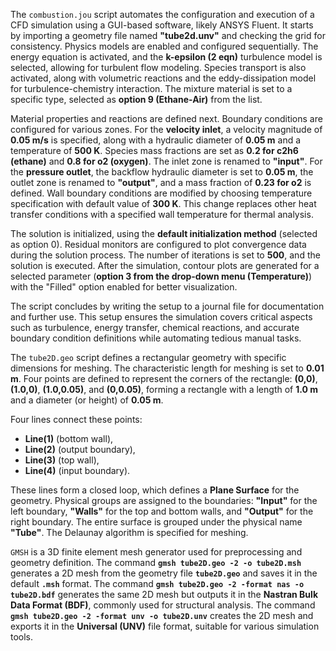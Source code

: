 The `combustion.jou` script automates the configuration and execution of a CFD simulation using a GUI-based software, likely ANSYS Fluent. It starts by importing a geometry file named **"tube2d.unv"** and checking the grid for consistency. Physics models are enabled and configured sequentially. The energy equation is activated, and the **k-epsilon (2 eqn)** turbulence model is selected, allowing for turbulent flow modeling. Species transport is also activated, along with volumetric reactions and the eddy-dissipation model for turbulence-chemistry interaction. The mixture material is set to a specific type, selected as **option 9 (Ethane-Air)** from the list.

Material properties and reactions are defined next. Boundary conditions are configured for various zones. For the **velocity inlet**, a velocity magnitude of **0.05 m/s** is specified, along with a hydraulic diameter of **0.05 m** and a temperature of **500 K**. Species mass fractions are set as **0.2 for c2h6 (ethane)** and **0.8 for o2 (oxygen)**. The inlet zone is renamed to **"input"**. For the **pressure outlet**, the backflow hydraulic diameter is set to **0.05 m**, the outlet zone is renamed to **"output"**, and a mass fraction of **0.23 for o2** is defined.
Wall boundary conditions are modified by choosing temperature specification with default value of **300 K**. This change replaces other heat transfer conditions with a specified wall temperature for thermal analysis.

The solution is initialized, using the **default initialization method** (selected as option 0). Residual monitors are configured to plot convergence data during the solution process. The number of iterations is set to **500**, and the solution is executed. After the simulation, contour plots are generated for a selected parameter (**option 3 from the drop-down menu (Temperature)**) with the "Filled" option enabled for better visualization.

The script concludes by writing the setup to a journal file for documentation and further use. This setup ensures the simulation covers critical aspects such as turbulence, energy transfer, chemical reactions, and accurate boundary condition definitions while automating tedious manual tasks.

The `tube2D.geo` script defines a rectangular geometry with specific dimensions for meshing. The characteristic length for meshing is set to **0.01 m**. Four points are defined to represent the corners of the rectangle: **(0,0)**, **(1.0,0)**, **(1.0,0.05)**, and **(0,0.05)**, forming a rectangle with a length of **1.0 m** and a diameter (or height) of **0.05 m**. 

Four lines connect these points:  
- **Line(1)** (bottom wall),  
- **Line(2)** (output boundary),  
- **Line(3)** (top wall),  
- **Line(4)** (input boundary).

These lines form a closed loop, which defines a **Plane Surface** for the geometry. Physical groups are assigned to the boundaries: **"Input"** for the left boundary, **"Walls"** for the top and bottom walls, and **"Output"** for the right boundary. The entire surface is grouped under the physical name **"Tube"**. The Delaunay algorithm is specified for meshing.

`GMSH` is a 3D finite element mesh generator used for preprocessing and geometry definition. The command **`gmsh tube2D.geo -2 -o tube2D.msh`** generates a 2D mesh from the geometry file **`tube2D.geo`** and saves it in the default **`.msh`** format. The command **`gmsh tube2D.geo -2 -format nas -o tube2D.bdf`** generates the same 2D mesh but outputs it in the **Nastran Bulk Data Format (BDF)**, commonly used for structural analysis. The command **`gmsh tube2D.geo -2 -format unv -o tube2D.unv`** creates the 2D mesh and exports it in the **Universal (UNV)** file format, suitable for various simulation tools.

